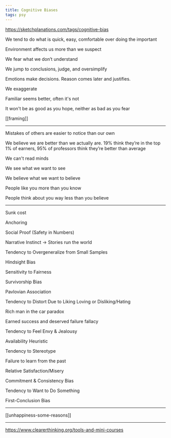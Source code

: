 ```yaml
---
title: Cognitive Biases   
tags: psy
---
```


<https://sketchplanations.com/tags/cognitive-bias>


We tend to do what is quick, easy, comfortable over doing the important 

Environment affects us more than we suspect

We fear what we don’t understand 

We jump to conclusions, judge, and oversimplify 

Emotions make decisions. Reason comes later and justifies.

We exaggerate

Familiar seems better, often it's not 

It won't be as good as you hope, neither as bad as you fear 

[[framing]]

---

Mistakes of others are easier to notice than our own 

We believe we are better than we actually are. 19% think they’re in the top 1% of earners, 95% of professors think they’re better than average

We can't read minds

We see what we want to see

We believe what we want to believe 

People like you more than you know 

People think about you way less than you believe 

---

Sunk cost 

Anchoring

Social Proof (Safety in Numbers)

Narrative Instinct -> Stories run the world

Tendency to Overgeneralize from Small Samples

Hindsight Bias

Sensitivity to Fairness

Survivorship Bias

Pavlovian Association

Tendency to Distort Due to Liking Loving or Disliking/Hating

Rich man in the car paradox 

Earned success and deserved failure fallacy

Tendency to Feel Envy & Jealousy

Availability Heuristic

Tendency to Stereotype

Failure to learn from the past

Relative Satisfaction/Misery

Commitment & Consistency Bias

Tendency to Want to Do Something

First-Conclusion Bias


---


[[unhappiness-some-reasons]]



---

<https://www.clearerthinking.org/tools-and-mini-courses>